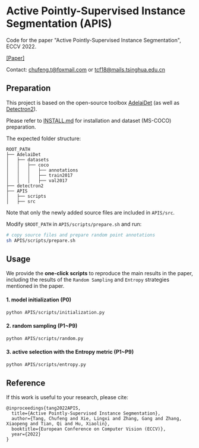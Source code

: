 # Active Pointly-Supervised Instance Segmentation (APIS)

Code for the paper "Active Pointly-Supervised Instance Segmentation", ECCV 2022.

[[Paper]](https://arxiv.org/xxx)

Contact: chufeng.t@foxmail.com or tcf18@mails.tsinghua.edu.cn

## Preparation

This project is based on the open-source toolbox [AdelaiDet](https://github.com/aim-uofa/AdelaiDet) (as well as [Detectron2](https://github.com/facebookresearch/detectron2)).

Please refer to [INSTALL.md](https://github.com/aim-uofa/AdelaiDet/blob/master/README.md) for installation and dataset (MS-COCO) preparation.

The expected folder structure:

```text
ROOT_PATH
├── AdelaiDet
│   ├── datasets
│   │   ├── coco
│   │   │   ├── annotations
│   │   │   ├── train2017
│   │   │   ├── val2017
├── detectron2
├── APIS
│   ├── scripts
│   ├── src
```

Note that only the newly added source files are included in `APIS/src`.

Modify `$ROOT_PATH`  in `APIS/scripts/prepare.sh` and run:

```bash
# copy source files and prepare random point annotations
sh APIS/scripts/prepare.sh
```

## Usage

We provide the **one-click scripts** to reproduce the main results in the paper, including the results of the `Random Sampling` and `Entropy` strategies mentioned in the paper.

#### 1. model initialization (P0)

```bash
python APIS/scripts/initialization.py
```

#### 2. random sampling (P1~P9)

```bash
python APIS/scripts/random.py
```

#### 3. active selection with the Entropy metric (P1~P9)

```bash
python APIS/scripts/entropy.py
```


## Reference

If this work is useful to your research, please cite:

```
@inproceedings{tang2022APIS,
  title={Active Pointly-Supervised Instance Segmentation},
  author={Tang, Chufeng and Xie, Lingxi and Zhang, Gang and Zhang, Xiaopeng and Tian, Qi and Hu, Xiaolin},
  booktitle={European Conference on Computer Vision (ECCV)},
  year={2022}
}
```
